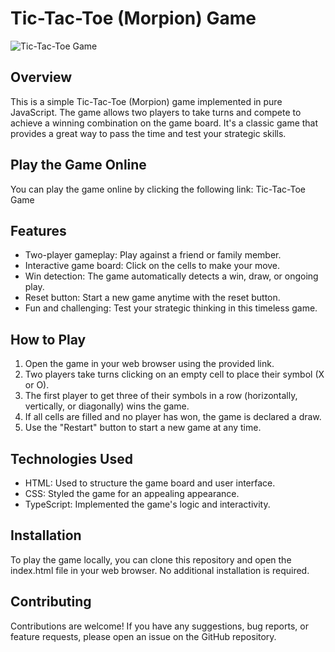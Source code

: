 # Tic-Tac-Toe (Morpion) Game

![Tic-Tac-Toe Game](/image/Morpion-image.png)

## Overview

This is a simple Tic-Tac-Toe (Morpion) game implemented in pure JavaScript. The game allows two players to take turns and compete to achieve a winning combination on the game board. It's a classic game that provides a great way to pass the time and test your strategic skills.

## Play the Game Online

You can play the game online by clicking the following link: Tic-Tac-Toe Game

## Features 

- Two-player gameplay: Play against a friend or family member.
- Interactive game board: Click on the cells to make your move.
- Win detection: The game automatically detects a win, draw, or ongoing play.
- Reset button: Start a new game anytime with the reset button.
- Fun and challenging: Test your strategic thinking in this timeless game.

## How to Play

1. Open the game in your web browser using the provided link.
2. Two players take turns clicking on an empty cell to place their symbol (X or O).
3. The first player to get three of their symbols in a row (horizontally, vertically, or diagonally) wins the game.
4. If all cells are filled and no player has won, the game is declared a draw.
5. Use the "Restart" button to start a new game at any time.

## Technologies Used

- HTML: Used to structure the game board and user interface.
- CSS: Styled the game for an appealing appearance.
- TypeScript: Implemented the game's logic and interactivity.

## Installation

To play the game locally, you can clone this repository and open the index.html file in your web browser. No additional installation is required.

## Contributing 

Contributions are welcome! If you have any suggestions, bug reports, or feature requests, please open an issue on the GitHub repository.